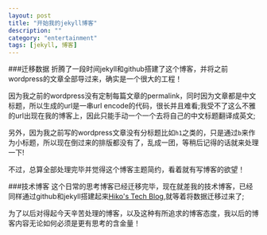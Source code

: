```yaml
---
layout: post
title: "开始我的jekyll博客"
description: ""
category: "entertainment"
tags: [jekyll, 博客]
---
```


###迁移数据
折腾了一段时间jekyll和github搭建了这个博客，并将之前wordpress的文章全部导过来，确实是一个很大的工程！

因为我之前的wordpress没有定制每篇文章的permalink，同时因为文章都是中文标题，所以生成的url是一串url encode的代码，很长并且难看;我受不了这么不雅的url出现在我的博客上，因此只能手动一个一个去将自己的中文标题翻译成英文;

另外，因为我之前写的wordpress文章没有分标题比如`h1`之类的，只是通过`b`来作为小标题，所以现在倒过来的排版都没有了，乱成一团，等稍后记得的话就来处理一下!

不过，总算全部处理完毕并觉得这个博客主题简约，看着就有写博客的欲望！

###技术博客
这个日常的思考博客已经迁移完毕，现在就差我的技术博客，已经同样通过github和jekyll搭建起来[Hiko\'s Tech Blog](http://iamhiko.com/geek/),就等着将数据迁移过来了;

为了以后对得起今天辛苦处理的博客，以及这种有所追求的博客态度，我以后的博客内容无论如何必须是更有思考的含金量！

